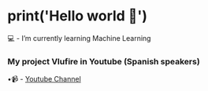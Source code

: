# print('Hello world 👋')

💻 - I’m currently learning Machine Learning

### My project Vlufire in Youtube (Spanish speakers)

  •📹 - [Youtube Channel](https://www.youtube.com/channel/UCZufrfOKvGYfTmP5Eph5dkw?view_as=subscriber)
  
  
